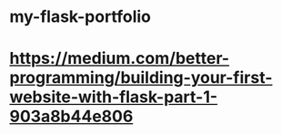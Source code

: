 # my-flask-portfolio

# https://medium.com/better-programming/building-your-first-website-with-flask-part-1-903a8b44e806
